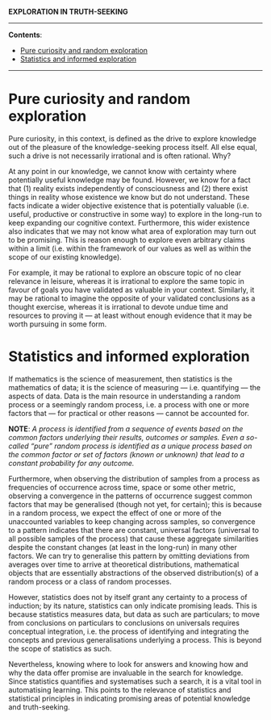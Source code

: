 **EXPLORATION IN TRUTH-SEEKING**

---

**Contents**:

- [Pure curiosity and random exploration](#pure-curiosity-and-random-exploration)
- [Statistics and informed exploration](#statistics-and-informed-exploration)

---

# Pure curiosity and random exploration
Pure curiosity, in this context, is defined as the drive to explore knowledge out of the pleasure of the knowledge-seeking process itself. All else equal, such a drive is not necessarily irrational and is often rational. Why?

At any point in our knowledge, we cannot know with certainty where potentially useful knowledge may be found. However, we know for a fact that (1) reality exists independently of consciousness and (2) there exist things in reality whose existence we know but do not understand. These facts indicate a wider objective existence that is potentially valuable (i.e. useful, productive or constructive in some way) to explore in the long-run to keep expanding our cognitive context. Furthermore, this wider existence also indicates that we may not know what area of exploration may turn out to be promising. This is reason enough to explore even arbitrary claims within a limit (i.e. within the framework of our values as well as within the scope of our existing knowledge).

For example, it may be rational to explore an obscure topic of no clear relevance in leisure, whereas it is irrational to explore the same topic in favour of goals you have validated as valuable in your context. Similarly, it may be rational to imagine the opposite of your validated conclusions as a thought exercise, whereas it is irrational to devote undue time and resources to proving it — at least without enough evidence that it may be worth pursuing in some form.

# Statistics and informed exploration
If mathematics is the science of measurement, then statistics is the mathematics of data; it is the science of measuring — i.e. quantifying — the aspects of data. Data is the main resource in understanding a random process or a seemingly random process, i.e. a process with one or more factors that — for practical or other reasons — cannot be accounted for.

**NOTE**: _A process is identified from a sequence of events based on the common factors underlying their results, outcomes or samples. Even a so-called “pure” random process is identified as a unique process based on the common factor or set of factors (known or unknown) that lead to a constant probability for any outcome._

Furthermore, when observing the distribution of samples from a process as frequencies of occurrence across time, space or some other metric, observing a convergence in the patterns of occurrence suggest common factors that may be generalised (though not yet, for certain); this is because in a random process, we expect the effect of one or more of the unaccounted variables to keep changing across samples, so convergence to a pattern indicates that there are constant, universal factors (universal to all possible samples of the process) that cause these aggregate similarities despite the constant changes (at least in the long-run) in many other factors. We can try to generalise this pattern by omitting deviations from averages over time to arrive at theoretical distributions, mathematical objects that are essentially abstractions of the observed distribution(s) of a random process or a class of random processes.

However, statistics does not by itself grant any certainty to a process of induction; by its nature, statistics can only indicate promising leads. This is because statistics measures data, but data as such are particulars; to move from conclusions on particulars to conclusions on universals requires conceptual integration, i.e. the process of identifying and integrating the concepts and previous generalisations underlying a process. This is beyond the scope of statistics as such.

Nevertheless, knowing where to look for answers and knowing how and why the data offer promise are invaluable in the search for knowledge. Since statistics quantifies and systematises such a search, it is a vital tool in automatising learning. This points to the relevance of statistics and statistical principles in indicating promising areas of potential knowledge and truth-seeking.